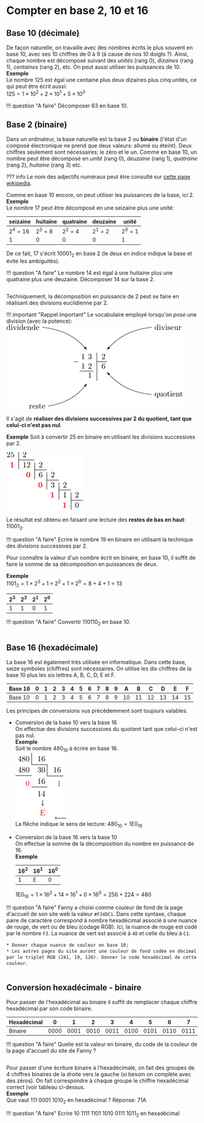 Compter en base 2, 10 et 16
=======================

## Base 10 (décimale)

De façon naturelle, on travaille avec des nombres écrits le plus souvent en base 10, avec ses 10 chiffres de 0 à 9 (à cause de nos 10 doigts ?). 
Ainsi, chaque nombre est décomposé suivant des *unités* (rang 0), *dizaines* (rang 1), *centaines* (rang 2), etc. 
On peut aussi utiliser les puissances de 10.  
**Exemple**  
Le nombre 125 est égal une centaine plus deux dizaines plus cinq unités, ce qui 
peut être écrit aussi:  
$125=1\times 10^2+2\times 10^1+5\times 10^0$

!!! question "A faire"
    Décomposer 63 en base 10.



## Base 2 (binaire)
Dans un ordinateur, la base naturelle est la base 2 ou **binaire** (l'état d'un composé électronique ne prend que deux valeurs: allumé ou éteint).  Deux chiffres seulement sont nécessaires: le zéro et le un. Comme en base 10, un nombre peut être décomposé en *unité* (rang 0), *deuzaine* (rang 1), *quatraine* (rang 2), *huitaine* (rang 3) etc.  

??? info
    Le nom des adjectifs numéraux peut être consulté sur [cette page wikipedia](https://fr.wikipedia.org/wiki/Nom_num%C3%A9ral).
    
Comme en base 10 encore, on peut utiliser les puissances de la base, ici 2.  
**Exemple**  
Le nombre 17 peut être décomposé en une seizaine plus une unité:  

| seizaine 	| huitaine 	| quatraine 	| deuzaine 	| unité 	|
|----------	|----------	|-----------	|----------	|-------	|
| $2^4=16$   	| $2^3=8$    	| $2^2=4$     	| $2^1=2$    	| $2^0=1$ 	|
| 1        	| 0        	| 0         	| 0        	| 1     	|

De ce fait, 17 s'écrit $10001_2$ en base 2 (le deux en indice indique la base et évite les ambiguités).


!!! question "A faire"
    Le nombre 14 est égal à une huitaine plus une quatraine plus une deuzaine. Décomposer 14 sur la base 2. 


```python

```

Techniquement, la décomposition en puissance de 2 peut se faire en réalisant des divisions euclidienne par 2.  

!!! important "Rappel important"
    Le vocabulaire employé lorsqu'on *pose* une division (avec la potence):  
    ![division](img/vocabulaire.png)

Il s'agit de **réaliser des divisions successives par 2 du quotient, tant que  celui-ci n'est pas nul**.  

**Exemple**
Soit à convertir 25 en binaire en utilisant les divisions successives par 2.  

![ex_25](img/division.png)  

Le résultat est obtenu en faisant une lecture des **restes de bas en haut**: $11001_2$.

!!! question "A faire"
    Ecrire le nombre 19 en binaire en utilisant la technique des divisions successives par 2.



Pour connaître la valeur d'un nombre écrit en binaire, en base 10, il suffit de faire la somme de sa décomposition en puissances de deux.  

**Exemple**  
$1101_2=1\times 2^3+1\times 2^2+1\times 2^0=8+4+1=13$

| $2^3$ 	| $2^2$ 	| $2^1$ 	| $2^0$ 	|
|-------	|-------	|-------	|-------	|
| 1     	| 1     	| 0     	| 1     	|

!!! question "A faire"
    Convertir $110110_2$ en base 10.


```python

```

## Base 16 (hexadécimale)

La base 16 est également très utilisée en informatique. Dans cette base, seize symboles (chiffres) sont nécessaires. On utilise les dix chiffres de la base 10 plus les six lettres A, B, C, D, E et F.  

| Base 16 	| 0 	| 1 	| 2 	| 3 	| 4 	| 5 	| 6 	| 7 	| 8 	| 9 	| A  	| B  	| C  	| D  	| E  	| F  	|
|---------	|---	|---	|---	|---	|---	|---	|---	|---	|---	|---	|----	|----	|----	|----	|----	|----	|
| Base 10 	| 0 	| 1 	| 2 	| 3 	| 4 	| 5 	| 6 	| 7 	| 8 	| 9 	| 10 	| 11 	| 12 	| 13 	| 14 	| 15 	|

Les principes de conversions vus précédemment sont toujours valables.  

* Conversion de la base 10 vers la base 16  
    On effectue des divisions successives du quotient tant que celui-ci n'est pas nul.  
    **Exemple**  
    Soit le nombre $480_{10}$ à écrire en base 16.  
    ![dechex](img/base_10_16.png)  
    La flêche indique le sens de lecture: $480_{10}=1\mathrm{E}0_{16}$
* Conversion de la base 16 vers la base 10  
    On effectue la somme de la décomposition du nombre en puissance de 16.  
    **Exemple**  
    
    | $16^2$ 	| $16^1$ 	| $16^0$ 	|
    |--------	|--------	|--------	|
    | 1      	| E      	| 0      	|
    
    $1\mathrm{E}0_{16}= 1\times 16^2+14\times 16^1+0\times 16^0=256+224=480$

!!! question "A faire"
    Fanny a choisi comme couleur de fond de la page d'accueil de son site web la valeur `#F34DC1`. Dans cette syntaxe, chaque paire de caractère correspond à nombre hexadécimal associé à une nuance de rouge, de vert ou de bleu (codage RGB). Ici, la nuance de rouge est codé par le nombre `F3`. La nuance de vert est associé à `4D` et celle du bleu à `C1`.  
    
    * Donner chaque nuance de couleur en base 10;
    * Les autres pages du site auront une couleur de fond codée en décimal par le triplet RGB (241, 19, 126). Donner le code hexadécimal de cette couleur.


```python

```

## Conversion hexadécimale - binaire

Pour passer de l'hexadécimal au binaire il suffit de remplacer chaque chiffre hexadécimal par son code binaire.  

| Hexadécimal 	| 0    	| 1    	| 2    	| 3    	| 4    	| 5    	| 6    	| 7    	| 8    	| 9    	| A    	| B    	| C    	| D    	| E    	| F    	|
|-------------	|------	|------	|------	|------	|------	|------	|------	|------	|------	|------	|------	|------	|------	|------	|------	|------	|
| Binaire     	| 0000 	| 0001 	| 0010 	| 0011 	| 0100 	| 0101 	| 0110 	| 0111 	| 1000 	| 1001 	| 1010 	| 1011 	| 1100 	| 1101 	| 1110 	| 1111 	|

!!! question "A faire"
    Quelle est la valeur en binaire, du code de la couleur de la page d'accueil du site de Fanny ?


```python

```

Pour passer d'une écriture binaire à l'hexadécimale, on fait des groupes de 4 chiffres binaires de la droite vers la gauche (si besoin on complète avec des zéros). On fait correspondre à chaque groupe le chiffre hexadécimal correct (voir tableau ci-dessus.  
**Exemple**  
Que vaut $111\ 0001\ 1010_2$ en hexadécimal ? Réponse: $71\mathrm{A}$ 

!!! question "A faire"
    Ecrire $10\ 1111\ 1101\ 1010\ 0111\ 1011_2$ en hexadécimal


```python

```
